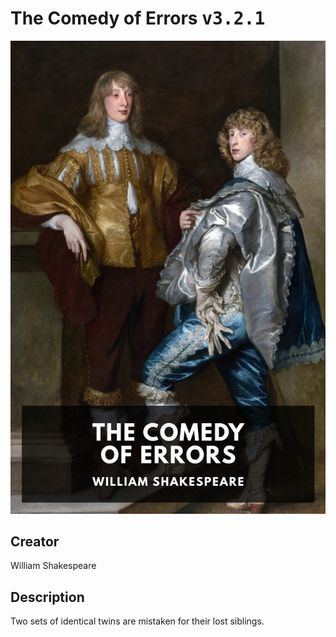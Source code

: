 
# The Comedy of Errors <kbd>v3.2.1</kbd>

<center>
  <img src="./cover-1024.jpg"/>
</center>

## Creator
William Shakespeare

## Description
Two sets of identical twins are mistaken for their lost siblings.
